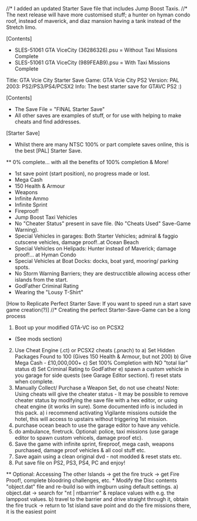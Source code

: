 //* I added an updated Starter Save file that includes Jump Boost Taxis.
//* The next release will have more customised stuff; a hunter on hyman condo roof, instead of maverick, and diaz mansion having a tank instead of the Stretch limo.


[Contents]
* SLES-51061 GTA ViceCity (36286326).psu		= Without Taxi Missions Complete
* SLES-51061 GTA ViceCity (989FEAB9).psu		= With Taxi Missions Complete

Title:		GTA Vcie City Starter Save
Game:		GTA Vcie City PS2
Version:	PAL 2003: PS2/PS3/PS4/PCSX2 
Info:		The best starter save for GTAVC PS2 :)

[Contents]
* The Save File = "FINAL Starter Save"
* All other saves are examples of stuff, or for use with helping to make cheats and find addresses.

[Starter Save]
* Whilst there are many NTSC 100% or part complete saves online, this is the best [PAL] Starter Save.

** 0% complete... with all the benefits of 100% completion & More!
* 1st save point (start position), no progress made or lost.
* Mega Cash
* 150 Health & Armour
* Weapons
* Infinite Ammo
* Infinite Sprint
* Fireproof!
* Jump Boost Taxi Vehicles
* No "Cheater Status" present in save file. (No "Cheats Used" Save-Game Warning).
* Special Vehicles in garages: 	Both Starter Vehicles; admiral & faggio cutscene vehicles, damage proof!..at Ocean Beach
* Special Vehicles on Helipads: Hunter instead of Maverick; damage proof!... at Hyman Condo
* Special Vehicles at Boat Docks: docks, boat yard, mooring/ parking spots.
* No Storm Warning Barriers; they are destrucctible allowing access other islands from the start.
* GodFather Criminal Rating
* Wearing the "Lousy T-Shirt"


[How to Replicate Perfect Starter Save: If you want to speed run a start save game creation(?)]
//* Creating the perfect Starter-Save-Game can be a long process
1. Boot up your modified GTA-VC iso on PCSX2 
* (See mods section)
2. Use Cheat Engine (.ct) or PCSX2 cheats (.pnach) to
	a) Set Hidden Packages Found to 100 (Gives 150 Health & Armour, but not 200)
	b) Give Mega Cash - £10,000,000+
	c) Set 100% Completion with NO "total liar" status
	d) Set Criminal Rating to GodFather
	e) spawn a custom vehicle in you garage for side quests (see Garage Editor section).
	f) reset stats when complete.
3. Manually Collect/ Purchase a Weapon Set, do not use cheats!
	Note: 	Using cheats will give the cheater status - It may be possible to remove cheater status by modifying the save file with a hex editor, or using cheat engine (it works im sure). Some documented info is included in this pack.
	a) i recommend activating Vigilante missions outside the hotel, this will access to upstairs without triggering 1st mission.
4. purchase ocean beach to use the garage editor to have any vehicle.
5. do ambulance, firetruck. Optional: police, taxi missions (use garage editor to spawn custom vehicels, damage proof etc).
6. Save the game with infinite sprint, fireproof, mega cash, weapons purchased, damage proof vehicles & all cool stuff etc.
7. Save again using a clean original dvd - not modded & reset stats etc.
8. Put save file on PS2, PS3, PS4, PC and enjoy!

** Optional: Accessing The other Islands -> get the fire truck -> get Fire Proof!, complete bloodring challenges, etc.
	* Modify the Disc contents "object.dat" file and re-build iso with imgburn using default settings.
	a) object.dat -> search for "nt | ntbarrrier" & replace values with e.g. the lamppost values.
	b) travel to the barrier and drive straight through it, obtain the fire truck -> return to 1st island save point and do the fire missions there, it is the easiest point
